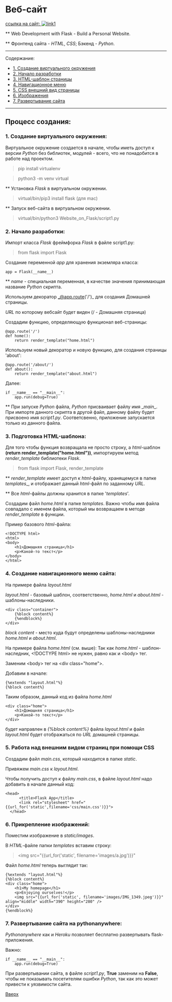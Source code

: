 <a id="anchor"></a>
# Веб-сайт 

[ссылка на сайт: ![link1](https://user-images.githubusercontent.com/97599612/173779440-88b4b491-3bde-4dac-a54a-e3afa5b3ffcb.png)](http://vicoding.pythonanywhere.com)



** Web Development with Flask - Build a Personal Website.

** Фронтенд сайта - _HTML_, _CSS_; Бэкенд - _Python_.

___
Содержание:

* [1. Создание виртуального окружения](#virtual)
* [2. Начало разработки](#work)
* [3. HTML-шаблон страницы](#html)
* [4. Навигационное меню](#navigation)
* [5. CSS внешний вид страницы](#css)
* [6. Изображения](#images)
* [7. Развертывание сайта](#deploy)
___

## Процесс создания:


<a id="virtual"></a>
### 1. Создание виртуального окружения:

Виртуальное окружение создается в начале, чтобы иметь доступ к версии _Python_ без библиотек, модулей - всего, что не понадобится в работе над проектом.

> pip install virtualenv

> python3 -m venv virtual

** Установка _Flask_ в виртуальном окружении.
> virtual/bin/pip3 install flask  (для mac)

** Запуск веб-сайта в виртуальном окружении.
> virtual/bin/python3 Website_on_Flask/script1.py

<a id="work"></a>

### 2. Начало разработки:
Импорт класса _Flask_ фреймфорка _Flask_ в файле script1.py:

> from flask import Flask

Создание переменной _app_ для хранения экземляра класса:
```
app = Flask(__name__)
```
** _name_ - специальная переменная, в качестве значения принимающая название _Python_ скрипта.

Используем декоратор _@app.route('/')_ для создания Домашней страницы.

_URL_ по которому вебсайт будет виден (/ - Домашняя страница)

Создадим функцию, определяющую функционал веб-страницы:
```
@app.route('/')
def home():
    return render_template("home.html")
```

Используем новый декоратор и новую функцию, для создания страницы 'about':
```
@app.route('/about/')
def about():
    return render_template("about.html")
```

Далее:
```
if __name__ == "__main__":
    app.run(debug=True)
```

** При запуске _Python_ файла, _Python_ присваивает файлу имя \__main__. При импорте данного скрипта в другой файл, данному файлу будет присвоено имя _script1.py_. Соответсвенно, приложение запускается только из данного файла. 

<a id="html"></a>

### 3. Подготовка HTML-шаблона:

Для того чтобы функция возвращала не просто строку, а _html_-шаблон __(return render_template("home.html"))__, импортируем метод _render_template_ библиотеки _Flask_.

> from flask import Flask, render_template

** _render_template_ имеет доступ к _html_-файлу, хранящемуся в папке _templates__, и отображает данный _html_-файл по заданному _URL_.

** Все _html_-файлы должны хранится в папке '_templates_'.

Создадим файл _home.html_ в папке _templates_. Важно чтобы имя файла совпадало с именем файла, который мы возвращаем в методе _render_template_ в функции.


Пример базового _html_-файла:
```
<!DOCTYPE html>
<html>
<body>
    <h1>Домашняя страница</h1>
    <p>Какой-то текст</p>
</body>
</html>
```

<a id="navigation"></a>

### 4. Создание навигационного меню сайта:

На примере файла _layout.html_

_layout.html_ - базовый шаблон, соответственно, _home.html_ и _about.html_ -  шаблоны-наследники.

```
<div class="container">
    {%block content%}
    {%endblock%}
</div>
```

_block content_ - место куда будут определены  шаблоны-наследники _home.html_ и _about.html_.

На примере файла _home.html_ (см. выше):
Так как _home.html_ - шаблон-наследник, \<!DOCTYPE html> не нужен, равно как и \<body> тег.

Заменим \<body> тег на \<div class="home">.

Добавим в начале:
```
{%extends "layout.html"%}
{%block content%}
```

Таким образом, данный код из файла _home.html_
```
<div class="home">
    <h1>Домашняя страница</h1>
    <p>Какой-то текст</p>
</div>
```

будет направлен в _{%block content%}_ файла _layout.html_ и файл _layout.html_ будет отображаться по _URL_ домашней страницы.


<a id="css"></a>

### 5. Работа над внешним видом страниц при помощи CSS

Создадим файл _main.css_, который находится в папке _static_.

Привяжем _main.css_ к _layout.html_.

Чтобы получить доступ к файлу _main.css_, в файле _layout.html_ надо добавить в начале данный код:
```
<head>
      <title>Flask App</title>
      <link rel="stylesheet" href="{{url_for('static',filename='css/main.css')}}">
  </head>
``` 
<a id="images"></a>

### 6. Прикрепление изображений:

Поместим изображение в _static/images_.

В _HTML_-файле папки _templates_ вставим строку:
> <img src="{‌{url_for('static', filename='images/a.jpg')}}"

Файл _home.html_ теперь выглядит так:
```
{%extends "layout.html"%}
{%block content%}
<div class="home">
    <h1>My homepage</h1>
    <p>Enjoying ourselves!</p>
    <img src="{{url_for('static', filename='images/IMG_1349.jpeg')}}" align="middle" width="390" height="280" />
</div>
{%endblock%}
```

<a id="deploy"></a>

### 7. Развертывание сайта на pythonanywhere:

_Pythonanywhere_ как и _Heroku_ позволяет бесплатно развертывать flask-приложения.

Важно:
```
if __name__ == "__main__":
    app.run(debug=True)
```

При развертывании сайта, в файле _script1.py_, __True__ заменим на __False__, чтобы не показывать посетителям ошибки _Python_, так как это может привести к уязвимости сайта.

[Вверх](#anchor)

